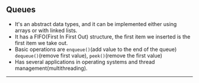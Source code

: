 ## Queues
- It's an abstract data types, and it can be implemented either using arrays or with linked lists.
- It has a FIFO(First In First Out) structure, the first item we inserted is the first item we take out.
- Basic operations are `enqueue()`(add value to the end of the queue) `dequeue()`(remove first value), `peek()`(remove the first value)
- Has several applications in operating systems and thread management(multithreading).
---
